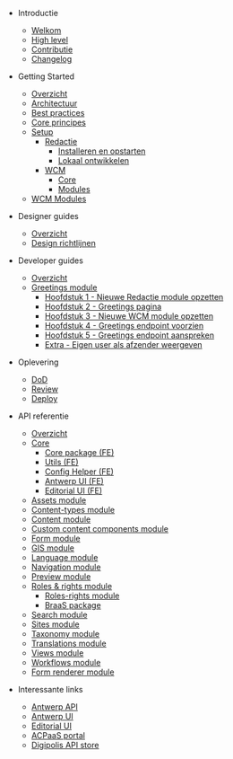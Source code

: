 <!-- docs/_sidebar.md -->
* Introductie
    * [Welkom](/README.md "GPubP Content - Welkom")
    * [High level](/content/gpubp.md "GPubP Content - High level")
    * [Contributie](/CONTRIBUTING.md "GPubP Content - Contributie")
    * [Changelog](/CHANGELOG.md "GPubP Content - Changelog")
  
* Getting Started
    * [Overzicht](/content/getting-started.md)
    * [Architectuur](/content/architecture/index.md "GPubP Content - Architectuur")
    * [Best practices](/content/best-practices.md "GPubP Content - Best principes")
    * [Core principes](/content/core-principles.md "GPubP Content - Core principes")
    * [Setup](/content/setup/index.md "GPubP Content - Setup")
        * [Redactie](/content/setup/redactie/index.md "GPubP Content - Redactie setup")
            * [Installeren en opstarten](/content/setup/redactie/setup.md "GPubP Content - Redactie installeren en opstarten")
            * [Lokaal ontwikkelen](/content/setup/redactie/dev-setup.md "GPubP Content - Redactie lokaal opzetten")
        * [WCM](/content/setup/wcm/index.md "GPubP Content - WCM setup")
            * [Core](/content/setup/wcm/core.md "GPubP Content - WCM Core setup")
            * [Modules](/content/setup/wcm/modules.md "GPubP Content - WCM modules setup")
    * [WCM Modules](/content/wcm-modules.md "GPubP Content - WCM Module lijst")

* Designer guides
    * [Overzicht](/content/designer-guides/index.md)
    * [Design richtlijnen](#)

* Developer guides
    * [Overzicht](/content/developer-guides/index.md "GPubP Content - Developer guides")
    * [Greetings module](/content/developer-guides/greetings/index.md "GPubP Content - Hello world example")
        * [Hoofdstuk 1 - Nieuwe Redactie module opzetten](/content/developer-guides/greetings/step-1-redactie-module-setup "GPubP Content - Hello world example")
        * [Hoofdstuk 2 - Greetings pagina](/content/developer-guides/greetings/step-2-greetings-page.md "GPubP Content - Hello world example")
        * [Hoofdstuk 3 - Nieuwe WCM module opzetten](/content/developer-guides/greetings/step-3-wcm-module-setup.md "GPubP Content - Hello world example")
        * [Hoofdstuk 4 - Greetings endpoint voorzien](/content/developer-guides/greetings/step-4-greetings-endpoint.md "GPubP Content - Hello world example")
        * [Hoofdstuk 5 - Greetings endpoint aanspreken](/content/developer-guides/greetings/step-5-greetings-endpoint-access.md "GPubP Content - Hello world example")
        * [Extra - Eigen user als afzender weergeven](/content/developer-guides/greetings/extra-own-user-display.md "GPubP Content - Hello world example")

* Oplevering
    * [DoD](/content/oplevering/dod.md) 
    * [Review](/content/oplevering/review.md)
    * [Deploy](/content/oplevering/deploy.md)

* API referentie
    * [Overzicht](/content/api-references.md "GPubP Content - API referentie")
    * [Core]()
        * [Core package (FE) <i class="fa-solid fa-xs fa-arrow-up-right-from-square"></i>](https://gpubp.github.io/redactie-core_package_js ':target="_blank"')
        * [Utils (FE) <i class="fa-solid fa-xs fa-arrow-up-right-from-square"></i>](https://gpubp.github.io/redactie-utils_react ':target="_blank"')
        * [Config Helper (FE) <i class="fa-solid fa-xs fa-arrow-up-right-from-square"></i>](https://gpubp.github.io/config-helper_package_nodejs ':target="_blank"')
        * [Antwerp UI (FE) <i class="fa-solid fa-xs fa-arrow-up-right-from-square"></i>](https://a-ui.github.io/core_branding_scss ':target="_blank"')
        * [Editorial UI (FE) <i class="fa-solid fa-xs fa-arrow-up-right-from-square"></i>](https://github.com/digipolisantwerp/editorial-ui_react ':target="_blank"')
    * [Assets module <i class="fa-solid fa-xs fa-arrow-up-right-from-square"></i>](https://gpubp.github.io/redactie-assets_module_react ':target="_blank"')
    * [Content-types module <i class="fa-solid fa-xs fa-arrow-up-right-from-square"></i>](https://gpubp.github.io/redactie-content-types_module_react ':target="_blank"')
    * [Content module <i class="fa-solid fa-xs fa-arrow-up-right-from-square"></i>](https://gpubp.github.io/redactie-content_module_react ':target="_blank"')
    * [Custom content components module <i class="fa-solid fa-xs fa-arrow-up-right-from-square"></i>](https://gpubp.github.io/redactie-custom-content-components_module_react ':target="_blank"')
    * [Form module <i class="fa-solid fa-xs fa-arrow-up-right-from-square"></i>](https://gpubp.github.io/redactie-form_module_react ':target="_blank"')
    * [GIS module <i class="fa-solid fa-xs fa-arrow-up-right-from-square"></i>](https://gpubp.github.io/redactie-gis_module_react ':target="_blank"')
    * [Language module <i class="fa-solid fa-xs fa-arrow-up-right-from-square"></i>](https://gpubp.github.io/redactie-language_module_react ':target="_blank"')
    * [Navigation module <i class="fa-solid fa-xs fa-arrow-up-right-from-square"></i>](https://gpubp.github.io/redactie-navigation_module_react ':target="_blank"')
    * [Preview module <i class="fa-solid fa-xs fa-arrow-up-right-from-square"></i>](https://gpubp.github.io/redactie-preview_module_react ':target="_blank"')
    * [Roles & rights module]()
        * [Roles-rights module <i class="fa-solid fa-xs fa-arrow-up-right-from-square"></i>](https://gpubp.github.io/redactie-roles-rights_module_react ':target="_blank"')
        * [BraaS package](/content/api-references.md "GPubP Content - API referentie")
    * [Search module <i class="fa-solid fa-xs fa-arrow-up-right-from-square"></i>](https://gpubp.github.io/redactie-search_module_react ':target="_blank"')
    * [Sites module <i class="fa-solid fa-xs fa-arrow-up-right-from-square"></i>](https://gpubp.github.io/redactie-sites_module_react ':target="_blank"')
    * [Taxonomy module <i class="fa-solid fa-xs fa-arrow-up-right-from-square"></i>](https://gpubp.github.io/redactie-taxonomy_module_react ':target="_blank"')
    * [Translations module <i class="fa-solid fa-xs fa-arrow-up-right-from-square"></i>](https://gpubp.github.io/redactie-translations_module_react ':target="_blank"')
    * [Views module <i class="fa-solid fa-xs fa-arrow-up-right-from-square"></i>](https://gpubp.github.io/redactie-views_module_react ':target="_blank"')
    * [Workflows module <i class="fa-solid fa-xs fa-arrow-up-right-from-square"></i>](https://gpubp.github.io/redactie-workflows_module_react ':target="_blank"')
    * [Form renderer module <i class="fa-solid fa-xs fa-arrow-up-right-from-square"></i>](https://gpubp.github.io/wcm-react-form-renderer ':target="_blank"')

* Interessante links
    * [Antwerp API <i class="fa-solid fa-xs fa-arrow-up-right-from-square"></i>](https://antwerp-api.digipolis.be ':target="_blank"')
    * [Antwerp UI <i class="fa-solid fa-xs fa-arrow-up-right-from-square"></i>](https://antwerp-ui.digipolis.be/home ':target="_blank"')
    * [Editorial UI <i class="fa-solid fa-xs fa-arrow-up-right-from-square"></i>](https://github.com/digipolisantwerp/editorial-ui_react ':target="_blank"')
    * [ACPaaS portal <i class="fa-solid fa-xs fa-arrow-up-right-from-square"></i>](https://acpaas.digipolis.be/nl/product/generiek-publicatie-platform ':target="_blank"')
    * [Digipolis API store <i class="fa-solid fa-xs fa-arrow-up-right-from-square"></i>](https://api-store.antwerpen.be ':target="_blank"')
